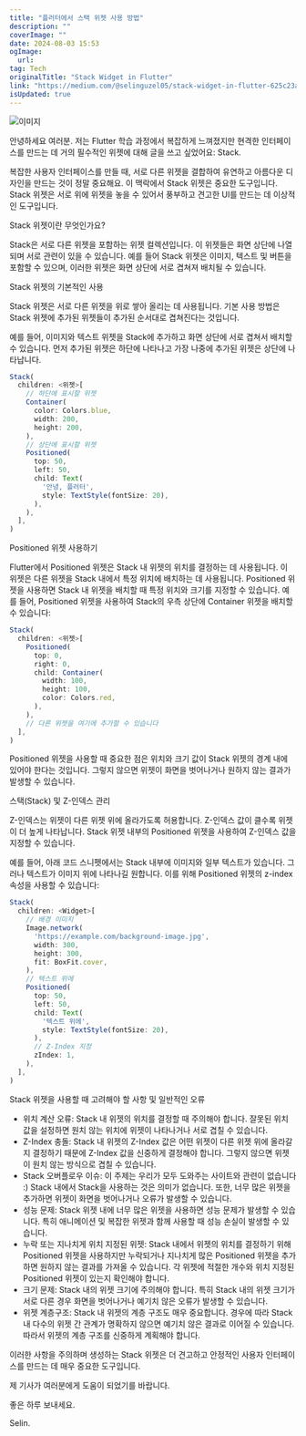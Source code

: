 ```yaml
---
title: "플러터에서 스택 위젯 사용 방법"
description: ""
coverImage: ""
date: 2024-08-03 15:53
ogImage:
  url:
tag: Tech
originalTitle: "Stack Widget in Flutter"
link: "https://medium.com/@selinguzel05/stack-widget-in-flutter-625c23aaa296"
isUpdated: true
---
```


![이미지](/assets/img/StackWidgetinFlutter_0.png)

안녕하세요 여러분. 저는 Flutter 학습 과정에서 복잡하게 느껴졌지만 현격한 인터페이스를 만드는 데 거의 필수적인 위젯에 대해 글을 쓰고 싶었어요: Stack.

복잡한 사용자 인터페이스를 만들 때, 서로 다른 위젯을 결합하여 유연하고 아름다운 디자인을 만드는 것이 정말 중요해요. 이 맥락에서 Stack 위젯은 중요한 도구입니다. Stack 위젯은 서로 위에 위젯을 놓을 수 있어서 풍부하고 견고한 UI를 만드는 데 이상적인 도구입니다.

Stack 위젯이란 무엇인가요?

<!-- seedividend - 사각형 -->

<ins class="adsbygoogle"
     style="display:block"
     data-ad-client="ca-pub-4877378276818686"
     data-ad-slot="1898504329"
     data-ad-format="auto"
     data-full-width-responsive="true"></ins>

<script>
     (adsbygoogle = window.adsbygoogle || []).push({});
</script>

Stack은 서로 다른 위젯을 포함하는 위젯 컬렉션입니다. 이 위젯들은 화면 상단에 나열되며 서로 관련이 있을 수 있습니다. 예를 들어 Stack 위젯은 이미지, 텍스트 및 버튼을 포함할 수 있으며, 이러한 위젯은 화면 상단에 서로 겹쳐져 배치될 수 있습니다.

Stack 위젯의 기본적인 사용

Stack 위젯은 서로 다른 위젯을 위로 쌓아 올리는 데 사용됩니다. 기본 사용 방법은 Stack 위젯에 추가된 위젯들이 추가된 순서대로 겹쳐진다는 것입니다.

예를 들어, 이미지와 텍스트 위젯을 Stack에 추가하고 화면 상단에 서로 겹쳐서 배치할 수 있습니다. 먼저 추가된 위젯은 하단에 나타나고 가장 나중에 추가된 위젯은 상단에 나타납니다.

<!-- seedividend - 사각형 -->

<ins class="adsbygoogle"
     style="display:block"
     data-ad-client="ca-pub-4877378276818686"
     data-ad-slot="1898504329"
     data-ad-format="auto"
     data-full-width-responsive="true"></ins>

<script>
     (adsbygoogle = window.adsbygoogle || []).push({});
</script>

```js
Stack(
  children: <위젯>[
    // 하단에 표시할 위젯
    Container(
      color: Colors.blue,
      width: 200,
      height: 200,
    ),
    // 상단에 표시할 위젯
    Positioned(
      top: 50,
      left: 50,
      child: Text(
        '안녕, 플러터',
        style: TextStyle(fontSize: 20),
      ),
    ),
  ],
)
```

Positioned 위젯 사용하기

Flutter에서 Positioned 위젯은 Stack 내 위젯의 위치를 결정하는 데 사용됩니다. 이 위젯은 다른 위젯을 Stack 내에서 특정 위치에 배치하는 데 사용됩니다. Positioned 위젯을 사용하면 Stack 내 위젯을 배치할 때 특정 위치와 크기를 지정할 수 있습니다.
예를 들어, Positioned 위젯을 사용하여 Stack의 우측 상단에 Container 위젯을 배치할 수 있습니다:

```js
Stack(
  children: <위젯>[
    Positioned(
      top: 0,
      right: 0,
      child: Container(
        width: 100,
        height: 100,
        color: Colors.red,
      ),
    ),
    // 다른 위젯을 여기에 추가할 수 있습니다
  ],
)
```

<!-- seedividend - 사각형 -->

<ins class="adsbygoogle"
     style="display:block"
     data-ad-client="ca-pub-4877378276818686"
     data-ad-slot="1898504329"
     data-ad-format="auto"
     data-full-width-responsive="true"></ins>

<script>
     (adsbygoogle = window.adsbygoogle || []).push({});
</script>

Positioned 위젯을 사용할 때 중요한 점은 위치와 크기 값이 Stack 위젯의 경계 내에 있어야 한다는 것입니다. 그렇지 않으면 위젯이 화면을 벗어나거나 원하지 않는 결과가 발생할 수 있습니다.

스택(Stack) 및 Z-인덱스 관리

Z-인덱스는 위젯이 다른 위젯 위에 올라가도록 허용합니다. Z-인덱스 값이 클수록 위젯이 더 높게 나타납니다. Stack 위젯 내부의 Positioned 위젯을 사용하여 Z-인덱스 값을 지정할 수 있습니다.

예를 들어, 아래 코드 스니펫에서는 Stack 내부에 이미지와 일부 텍스트가 있습니다. 그러나 텍스트가 이미지 위에 나타나길 원합니다. 이를 위해 Positioned 위젯의 z-index 속성을 사용할 수 있습니다:

<!-- seedividend - 사각형 -->

<ins class="adsbygoogle"
     style="display:block"
     data-ad-client="ca-pub-4877378276818686"
     data-ad-slot="1898504329"
     data-ad-format="auto"
     data-full-width-responsive="true"></ins>

<script>
     (adsbygoogle = window.adsbygoogle || []).push({});
</script>

```js
Stack(
  children: <Widget>[
    // 배경 이미지
    Image.network(
      'https://example.com/background-image.jpg',
      width: 300,
      height: 300,
      fit: BoxFit.cover,
    ),
    // 텍스트 위에
    Positioned(
      top: 50,
      left: 50,
      child: Text(
        '텍스트 위에',
        style: TextStyle(fontSize: 20),
      ),
      // Z-Index 지정
      zIndex: 1,
    ),
  ],
)
```

Stack 위젯을 사용할 때 고려해야 할 사항 및 일반적인 오류

- 위치 계산 오류: Stack 내 위젯의 위치를 결정할 때 주의해야 합니다. 잘못된 위치 값을 설정하면 원치 않는 위치에 위젯이 나타나거나 서로 겹칠 수 있습니다.
- Z-Index 충돌: Stack 내 위젯의 Z-Index 값은 어떤 위젯이 다른 위젯 위에 올라갈지 결정하기 때문에 Z-Index 값을 신중하게 결정해야 합니다. 그렇지 않으면 위젯이 원치 않는 방식으로 겹칠 수 있습니다.
- Stack 오버플로우 이슈: 이 주제는 우리가 모두 도와주는 사이트와 관련이 없습니다 :) Stack 내에서 Stack을 사용하는 것은 의미가 없습니다. 또한, 너무 많은 위젯을 추가하면 위젯이 화면을 벗어나거나 오류가 발생할 수 있습니다.
- 성능 문제: Stack 위젯 내에 너무 많은 위젯을 사용하면 성능 문제가 발생할 수 있습니다. 특히 애니메이션 및 복잡한 위젯과 함께 사용할 때 성능 손실이 발생할 수 있습니다.
- 누락 또는 지나치게 위치 지정된 위젯: Stack 내에서 위젯의 위치를 결정하기 위해 Positioned 위젯을 사용하지만 누락되거나 지나치게 많은 Positioned 위젯을 추가하면 원하지 않는 결과를 가져올 수 있습니다. 각 위젯에 적절한 개수와 위치 지정된 Positioned 위젯이 있는지 확인해야 합니다.
- 크기 문제: Stack 내의 위젯 크기에 주의해야 합니다. 특히 Stack 내의 위젯 크기가 서로 다른 경우 화면을 벗어나거나 예기치 않은 오류가 발생할 수 있습니다.
- 위젯 계층구조: Stack 내 위젯의 계층 구조도 매우 중요합니다. 경우에 따라 Stack 내 다수의 위젯 간 관계가 명확하지 않으면 예기치 않은 결과로 이어질 수 있습니다. 따라서 위젯의 계층 구조를 신중하게 계획해야 합니다.

이러한 사항을 주의하며 생성하는 Stack 위젯은 더 견고하고 안정적인 사용자 인터페이스를 만드는 데 매우 중요한 도구입니다.

<!-- seedividend - 사각형 -->

<ins class="adsbygoogle"
     style="display:block"
     data-ad-client="ca-pub-4877378276818686"
     data-ad-slot="1898504329"
     data-ad-format="auto"
     data-full-width-responsive="true"></ins>

<script>
     (adsbygoogle = window.adsbygoogle || []).push({});
</script>

제 기사가 여러분에게 도움이 되었기를 바랍니다.

좋은 하루 보내세요.

Selin.
